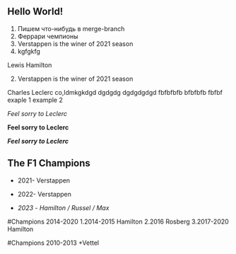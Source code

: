 ## Hello World!
1. Пишем что-нибудь в merge-branch
2. Феррари чемпионы
3. Verstappen is the winer of 2021 season
4. kgfgkfg

Lewis Hamilton

2. Verstappen is the winer of 2021 season

Charles Leclerc
co,ldmkgkdgd
dgdgdg
dgdgdgdgd
fbfbfbfb
bfbfbfb
fbfbf
exaple 1
example 2

*Feel sorry to Leclerc*

**Feel sorry to Leclerc**

**_Feel sorry to Leclerc_**
## The F1 Champions
+ 2021- Verstappen
+ 2022- Verstappen
 
+ _2023_ - _Hamilton / Russel / Max_

#Champions 2014-2020
1.2014-2015 Hamilton 
2.2016 Rosberg
3.2017-2020 Hamilton

#Champions 2010-2013
+Vettel
